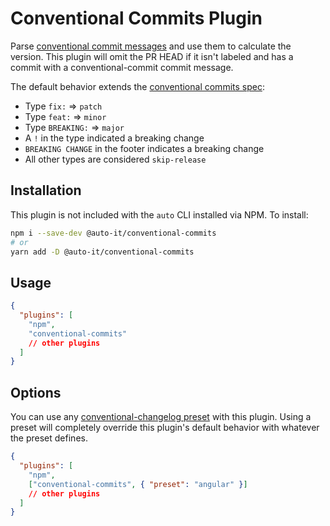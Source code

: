 # Conventional Commits Plugin

Parse [conventional commit messages](https://www.conventionalcommits.org/en/v1.0.0-beta.4/) and use them to calculate the version. This plugin will omit the PR HEAD if it isn't labeled and has a commit with a conventional-commit commit message.

The default behavior extends the [conventional commits spec](https://www.conventionalcommits.org/en/v1.0.0/#summary):

- Type `fix:` => `patch`
- Type `feat:` => `minor`
- Type `BREAKING:` => `major`
- A `!` in the type indicated a breaking change
- `BREAKING CHANGE` in the footer indicates a breaking change
- All other types are considered `skip-release`

## Installation

This plugin is not included with the `auto` CLI installed via NPM. To install:

```bash
npm i --save-dev @auto-it/conventional-commits
# or
yarn add -D @auto-it/conventional-commits
```

## Usage

```json
{
  "plugins": [
    "npm",
    "conventional-commits"
    // other plugins
  ]
}
```

## Options

You can use any [conventional-changelog preset](https://www.npmjs.com/search?q=conventional-changelog%20preset%20) with this plugin.
Using a preset will completely override this plugin's default behavior with whatever the preset defines.

```json
{
  "plugins": [
    "npm",
    ["conventional-commits", { "preset": "angular" }]
    // other plugins
  ]
}
```
